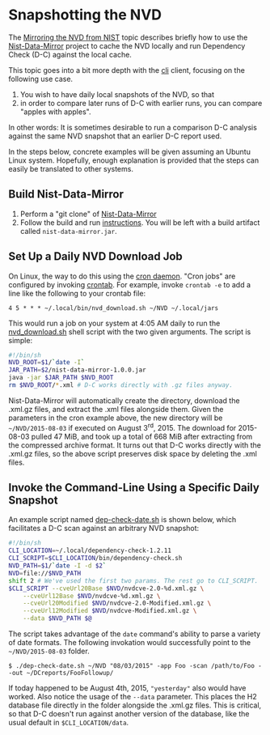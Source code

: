 Snapshotting the NVD
====================

The [Mirroring the NVD from NIST](./mirrornvd.html) topic describes briefly
how to use the [Nist-Data-Mirror](https://github.com/stevespringett/nist-data-mirror/)
project to cache the NVD locally and run Dependency Check (D-C) against the
local cache.

This topic goes into a bit more depth with the [cli](../dependency-check-cli/index.html)
client, focusing on the following use case.

1. You wish to have daily local snapshots of the NVD, so that
2. in order to compare later runs of D-C with earlier runs, you can compare
   "apples with apples".

In other words: It is sometimes desirable to run a comparison D-C analysis
against the same NVD snapshot that an earlier D-C report used.

In the steps below, concrete examples will be given assuming an Ubuntu Linux
system. Hopefully, enough explanation is provided that the steps can easily be
translated to other systems.

Build Nist-Data-Mirror
----------------------

1. Perform a "git clone" of [Nist-Data-Mirror](https://github.com/stevespringett/nist-data-mirror/)
2. Follow the build and run [instructions](https://github.com/stevespringett/nist-data-mirror/blob/master/README.md#user-content-building).
   You will be left with a build artifact called `nist-data-mirror.jar`.

Set Up a Daily NVD Download Job
-------------------------------

On Linux, the way to do this using the [cron daemon](http://linux.die.net/man/8/cron).
"Cron jobs" are configured by invoking [crontab](http://linux.die.net/man/5/crontab).
For example, invoke `crontab -e` to add a line like the following to your
crontab file:

    4 5 * * * ~/.local/bin/nvd_download.sh ~/NVD ~/.local/jars

This would run a job on your system at 4:05 AM daily to run the
[nvd_download.sh](general/nvd_download.sh) shell script with the two given
arguments. The script is simple:

```sh
#!/bin/sh
NVD_ROOT=$1/`date -I`
JAR_PATH=$2/nist-data-mirror-1.0.0.jar
java -jar $JAR_PATH $NVD_ROOT
rm $NVD_ROOT/*.xml # D-C works directly with .gz files anyway.
```

Nist-Data-Mirror will automatically create the directory, download the
.xml.gz files, and extract the .xml files alongside them. Given the parameters
in the cron example above, the new directory will be `~/NVD/2015-08-03` if
executed on August 3<sup>rd</sup>, 2015. The download for 2015-08-03 pulled 47
MiB, and took up a total of 668 MiB after extracting from the compressed
archive format. It turns out that D-C works directly with the .xml.gz files,
so the above script preserves disk space by deleting the .xml files.

Invoke the Command-Line Using a Specific Daily Snapshot
-------------------------------------------------------

An example script named [dep-check-date.sh](general/dep-check-date.sh) is
shown below, which facilitates a D-C scan against an arbitrary NVD snapshot:

```sh
#!/bin/sh
CLI_LOCATION=~/.local/dependency-check-1.2.11
CLI_SCRIPT=$CLI_LOCATION/bin/dependency-check.sh
NVD_PATH=$1/`date -I -d $2`
NVD=file://$NVD_PATH
shift 2 # We've used the first two params. The rest go to CLI_SCRIPT.
$CLI_SCRIPT --cveUrl20Base $NVD/nvdcve-2.0-%d.xml.gz \
    --cveUrl12Base $NVD/nvdcve-%d.xml.gz \
    --cveUrl20Modified $NVD/nvdcve-2.0-Modified.xml.gz \
    --cveUrl12Modified $NVD/nvdcve-Modified.xml.gz \
    --data $NVD_PATH $@
```

The script takes advantage of the `date` command's ability to parse a variety
of date formats. The following invokation would successfully point to the
`~/NVD/2015-08-03` folder.

    $ ./dep-check-date.sh ~/NVD "08/03/2015" -app Foo -scan /path/to/Foo --out ~/DCreports/FooFollowup/

If today happened to be August 4th, 2015, `"yesterday"` also would have
worked. Also notice the usage of the `--data` parameter. This places the H2
database file directly in the folder alongside the .xml.gz files. This is
critical, so that D-C doesn't run against another version of the database,
like the usual default in `$CLI_LOCATION/data`.